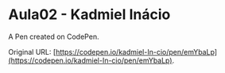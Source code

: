 # Aula02 - Kadmiel Inácio

A Pen created on CodePen.

Original URL: [https://codepen.io/kadmiel-In-cio/pen/emYbaLp](https://codepen.io/kadmiel-In-cio/pen/emYbaLp).

